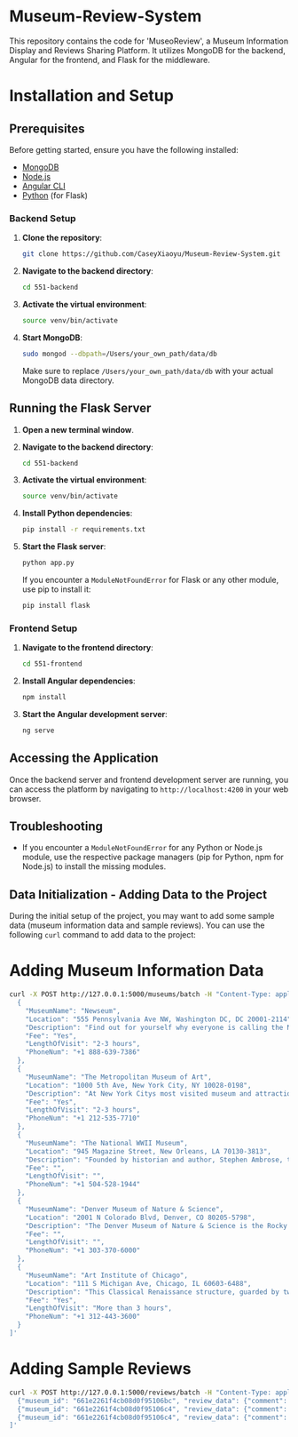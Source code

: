 # Museum-Review-System

This repository contains the code for 'MuseoReview', a Museum Information Display and Reviews Sharing Platform. It utilizes MongoDB for the backend, Angular for the frontend, and Flask for the middleware.

# Installation and Setup
## Prerequisites
Before getting started, ensure you have the following installed:
- [MongoDB](https://www.mongodb.com/)
- [Node.js](https://nodejs.org/)
- [Angular CLI](https://angular.io/cli)
- [Python](https://www.python.org/) (for Flask)


### Backend Setup

1. **Clone the repository**:

    ```bash
    git clone https://github.com/CaseyXiaoyu/Museum-Review-System.git
    ```

2. **Navigate to the backend directory**:

    ```bash
    cd 551-backend
    ```
3. **Activate the virtual environment**:

    ```bash
    source venv/bin/activate
    ```

4. **Start MongoDB**:

    ```bash
    sudo mongod --dbpath=/Users/your_own_path/data/db
    ```

    Make sure to replace `/Users/your_own_path/data/db` with your actual MongoDB data directory.
   

## Running the Flask Server

1. **Open a new terminal window**.

2. **Navigate to the backend directory**:

    ```bash
    cd 551-backend
    ```

3. **Activate the virtual environment**:

    ```bash
    source venv/bin/activate
    ```
    
4. **Install Python dependencies**:

    ```bash
    pip install -r requirements.txt
    ```
    
5. **Start the Flask server**:

    ```bash
    python app.py
    ```
    If you encounter a `ModuleNotFoundError` for Flask or any other module, use pip to install it:
    
    ```bash
    pip install flask
    ```
    

### Frontend Setup

1. **Navigate to the frontend directory**:

    ```bash
    cd 551-frontend
    ```

2. **Install Angular dependencies**:

    ```bash
    npm install
    ```

3. **Start the Angular development server**:

    ```bash
    ng serve
    ```

## Accessing the Application

Once the backend server and frontend development server are running, you can access the platform by navigating to `http://localhost:4200` in your web browser.

## Troubleshooting

- If you encounter a `ModuleNotFoundError` for any Python or Node.js module, use the respective package managers (pip for Python, npm for Node.js) to install the missing modules.


## Data Initialization - Adding Data to the Project

During the initial setup of the project, you may want to add some sample data (museum information data and sample reviews). You can use the following `curl` command to add data to the project:

# Adding Museum Information Data

```bash
curl -X POST http://127.0.0.1:5000/museums/batch -H "Content-Type: application/json" -d '[
  {
    "MuseumName": "Newseum",
    "Location": "555 Pennsylvania Ave NW, Washington DC, DC 20001-2114",
    "Description": "Find out for yourself why everyone is calling the Newseum the best experience Washington, D.C. has to offer. Each of the seven levels in this magnificent building is packed with interactive exhibits that explore free expression and the five freedoms of the First Amendment: religion, speech, press, assembly and petition. Whether you have just a few hours or want to spend all day, you will find something for everyone in the family in the Newseums 15 theaters and 15 galleries.",
    "Fee": "Yes",
    "LengthOfVisit": "2-3 hours",
    "PhoneNum": "+1 888-639-7386"
  },
  {
    "MuseumName": "The Metropolitan Museum of Art",
    "Location": "1000 5th Ave, New York City, NY 10028-0198",
    "Description": "At New York Citys most visited museum and attraction, you will experience over 5,000 years of art from around the world. The Met is for anyone as a source of inspiration, insight and understanding. You can learn, escape, play, dream, discover, connect.",
    "Fee": "Yes",
    "LengthOfVisit": "2-3 hours",
    "PhoneNum": "+1 212-535-7710"
  },
  {
    "MuseumName": "The National WWII Museum",
    "Location": "945 Magazine Street, New Orleans, LA 70130-3813",
    "Description": "Founded by historian and author, Stephen Ambrose, the Museum tells the story of the American Experience in the war that changed the world - why it was fought, how it was won, and what it means today - so that all generations will understand the price of freedom and be inspired by what they learn.",
    "Fee": "",
    "LengthOfVisit": "",
    "PhoneNum": "+1 504-528-1944"
  },
  {
    "MuseumName": "Denver Museum of Nature & Science",
    "Location": "2001 N Colorado Blvd, Denver, CO 80205-5798",
    "Description": "The Denver Museum of Nature & Science is the Rocky Mountain regions leading resource for informal science education. A variety of exhibitions, programs, and activities help Museum visitors experience the natural wonders of Colorado, Earth, and the universe.",
    "Fee": "",
    "LengthOfVisit": "",
    "PhoneNum": "+1 303-370-6000"
  },
  {
    "MuseumName": "Art Institute of Chicago",
    "Location": "111 S Michigan Ave, Chicago, IL 60603-6488",
    "Description": "This Classical Renaissance structure, guarded by two bronze lions at its entrance, boasts one of the worlds great art collections, including the trademark American Gothic.",
    "Fee": "Yes",
    "LengthOfVisit": "More than 3 hours",
    "PhoneNum": "+1 312-443-3600"
  }
]'
```

# Adding Sample Reviews

```bash
curl -X POST http://127.0.0.1:5000/reviews/batch -H "Content-Type: application/json" -d '[
  {"museum_id": "661e2261f4cb08d0f95106bc", "review_data": {"comment": "Great museum!", "rating": 5}},
  {"museum_id": "661e2261f4cb08d0f95106c4", "review_data": {"comment": "A must-visit place.", "rating": 4}},  {"museum_id": "661e2261f4cb08d0f95106bc", "review_data": {"comment": "Loved the interactive exhibits!", "rating": 5}},
  {"museum_id": "661e2261f4cb08d0f95106c4", "review_data": {"comment": "A fantastic window into the past", "rating": 4}}
]'
```


